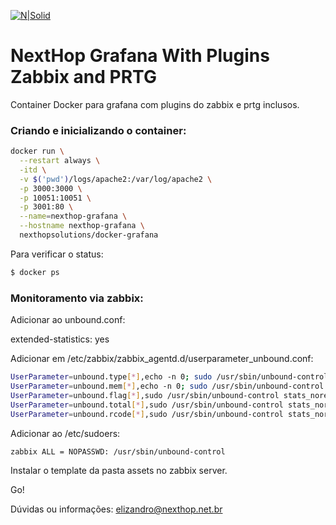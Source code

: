 
[![N|Solid](http://www.nexthop.net.br/static/images/logo.png)](http://www.nexthop.net.br)

# NextHop Grafana With Plugins Zabbix and PRTG 

Container Docker para grafana com plugins do zabbix e prtg inclusos.



### Criando e inicializando o container:


```sh
docker run \
  --restart always \
  -itd \
  -v $('pwd')/logs/apache2:/var/log/apache2 \
  -p 3000:3000 \
  -p 10051:10051 \
  -p 3001:80 \
  --name=nexthop-grafana \
  --hostname nexthop-grafana \
  nexthopsolutions/docker-grafana
```


Para verificar o status:

```sh
$ docker ps
```
 
### Monitoramento via zabbix:


Adicionar ao unbound.conf:

extended-statistics: yes

Adicionar em /etc/zabbix/zabbix_agentd.d/userparameter_unbound.conf:

```sh
UserParameter=unbound.type[*],echo -n 0; sudo /usr/sbin/unbound-control stats_noreset | grep num.query.type.$1= | cut -d= -f2
UserParameter=unbound.mem[*],echo -n 0; sudo /usr/sbin/unbound-control stats_noreset | grep mem.$1= | cut -d= -f2
UserParameter=unbound.flag[*],sudo /usr/sbin/unbound-control stats_noreset | grep num.query.$1= | cut -d= -f2
UserParameter=unbound.total[*],sudo /usr/sbin/unbound-control stats_noreset | grep total.num.$1= | cut -d= -f2
UserParameter=unbound.rcode[*],sudo /usr/sbin/unbound-control stats_noreset | grep num.answer.rcode.$1= | cut -d= -f2
```

Adicionar ao /etc/sudoers:


```sh
zabbix ALL = NOPASSWD: /usr/sbin/unbound-control
```


Instalar o template da pasta assets no zabbix server.

Go! 


Dúvidas ou informações: <elizandro@nexthop.net.br>
